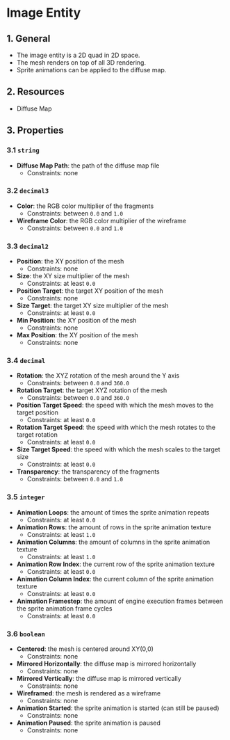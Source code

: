 # Image Entity

## 1. General

- The image entity is a 2D quad in 2D space.
- The mesh renders on top of all 3D rendering.
- Sprite animations can be applied to the diffuse map.

## 2. Resources

- Diffuse Map

## 3. Properties

### 3.1 `string`

- **Diffuse Map Path**: the path of the diffuse map file
  - Constraints: none

### 3.2 `decimal3`

- **Color**: the RGB color multiplier of the fragments
  - Constraints: between `0.0` and `1.0`
- **Wireframe Color**: the RGB color multiplier of the wireframe
  - Constraints: between `0.0` and `1.0`

### 3.3 `decimal2`

- **Position**: the XY position of the mesh
  - Constraints: none
- **Size**: the XY size multiplier of the mesh
  - Constraints: at least `0.0`
- **Position Target**: the target XY position of the mesh
  - Constraints: none
- **Size Target**: the target XY size multiplier of the mesh
  - Constraints: at least `0.0`
- **Min Position**: the XY position of the mesh
  - Constraints: none
- **Max Position**: the XY position of the mesh
  - Constraints: none

### 3.4 `decimal`

- **Rotation**: the XYZ rotation of the mesh around the Y axis
  - Constraints: between `0.0` and `360.0`
- **Rotation Target**: the target XYZ rotation of the mesh
  - Constraints: between `0.0` and `360.0`
- **Position Target Speed**: the speed with which the mesh moves to the target position
  - Constraints: at least `0.0`
- **Rotation Target Speed**: the speed with which the mesh rotates to the target rotation
  - Constraints: at least `0.0`
- **Size Target Speed**: the speed with which the mesh scales to the target size
  - Constraints: at least `0.0`
- **Transparency**: the transparency of the fragments
  - Constraints: between `0.0` and `1.0`

### 3.5 `integer`

- **Animation Loops**: the amount of times the sprite animation repeats
  - Constraints: at least `0.0`
- **Animation Rows**: the amount of rows in the sprite animation texture
  - Constraints: at least `1.0`
- **Animation Columns**: the amount of columns in the sprite animation texture
  - Constraints: at least `1.0`
- **Animation Row Index**: the current row of the sprite animation texture
  - Constraints: at least `0.0`
- **Animation Column Index**: the current column of the sprite animation texture
  - Constraints: at least `0.0`
- **Animation Framestep**: the amount of engine execution frames between the sprite animation frame cycles
  - Constraints: at least `0.0`

### 3.6 `boolean`

- **Centered**: the mesh is centered around XY(0,0)
  - Constraints: none
- **Mirrored Horizontally**: the diffuse map is mirrored horizontally
  - Constraints: none
- **Mirrored Vertically**: the diffuse map is mirrored vertically
  - Constraints: none
- **Wireframed**: the mesh is rendered as a wireframe
  - Constraints: none
- **Animation Started**: the sprite animation is started (can still be paused)
  - Constraints: none
- **Animation Paused**: the sprite animation is paused
  - Constraints: none
